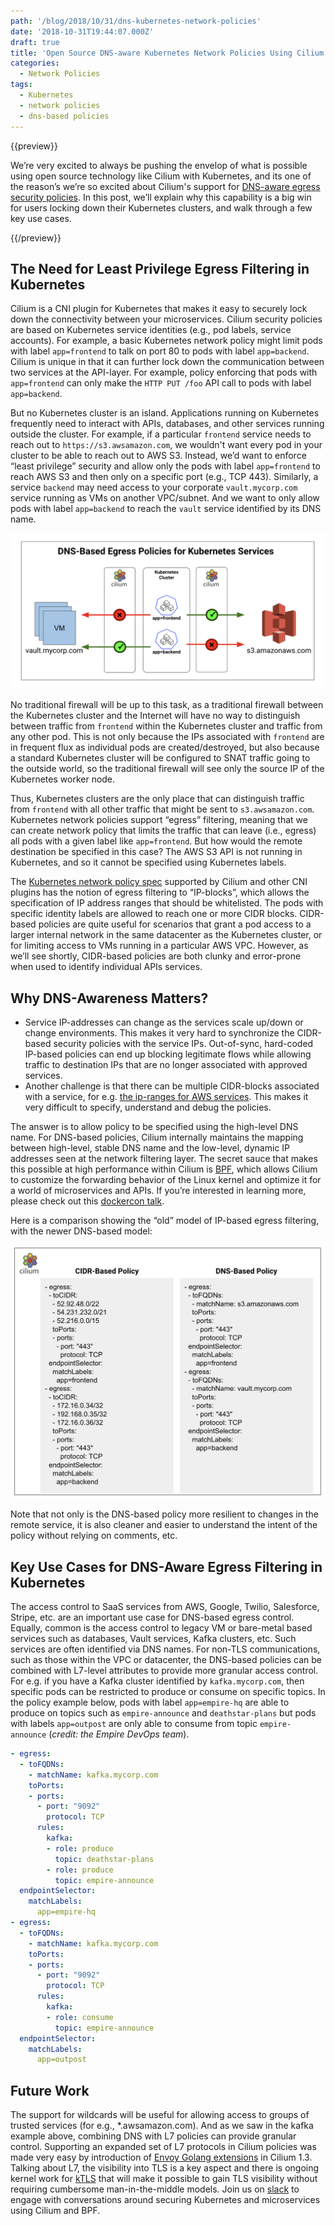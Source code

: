 ```yaml
---
path: '/blog/2018/10/31/dns-kubernetes-network-policies'
date: '2018-10-31T19:44:07.000Z'
draft: true
title: 'Open Source DNS-aware Kubernetes Network Policies Using Cilium'
categories:
  - Network Policies
tags:
  - Kubernetes
  - network policies
  - dns-based policies
---
```


{{preview}}

We’re very excited to always be pushing the envelop of what is possible using open source technology like Cilium with Kubernetes, and its one of the reason’s we’re so excited about Cilium's support for [DNS-aware egress security policies](https://cilium.io/blog/2018/08/21/cilium-12). In this post, we’ll explain why this capability is a big win for users locking down their Kubernetes clusters, and walk through a few key use cases.

{{/preview}}

## The Need for Least Privilege Egress Filtering in Kubernetes

Cilium is a CNI plugin for Kubernetes that makes it easy to securely lock down the connectivity between your microservices. Cilium security policies are based on Kubernetes service identities (e.g., pod labels, service accounts). For example, a basic Kubernetes network policy might limit pods with label `app=frontend` to talk on port 80 to pods with label `app=backend`. Cilium is unique in that it can further lock down the communication between two services at the API-layer. For example, policy enforcing that pods with `app=frontend` can only make the `HTTP PUT /foo` API call to pods with label `app=backend`.

But no Kubernetes cluster is an island. Applications running on Kubernetes frequently need to interact with APIs, databases, and other services running outside the cluster. For example, if a particular `frontend` service needs to reach out to `https://s3.awsamazon.com`, we wouldn't want every pod in your cluster to be able to reach out to AWS S3. Instead, we’d want to enforce “least privilege” security and allow only the pods with label `app=frontend` to reach AWS S3 and then only on a specific port (e.g., TCP 443). Similarly, a service `backend` may need access to your corporate `vault.mycorp.com` service running as VMs on another VPC/subnet. And we want to only allow pods with label `app=backend` to reach the `vault` service identified by its DNS name.

![](dns-egress-control.png)

No traditional firewall will be up to this task, as a traditional firewall between the Kubernetes cluster and the Internet will have no way to distinguish between traffic from `frontend` within the Kubernetes cluster and traffic from any other pod. This is not only because the IPs associated with `frontend` are in frequent flux as individual pods are created/destroyed, but also because a standard Kubernetes cluster will be configured to SNAT traffic going to the outside world, so the traditional firewall will see only the source IP of the Kubernetes worker node.

Thus, Kubernetes clusters are the only place that can distinguish traffic from `frontend` with all other traffic that might be sent to `s3.awsamazon.com`. Kubernetes network policies support “egress” filtering, meaning that we can create network policy that limits the traffic that can leave (i.e., egress) all pods with a given label like `app=frontend`. But how would the remote destination be specified in this case? The AWS S3 API is not running in Kubernetes, and so it cannot be specified using Kubernetes labels.

The [Kubernetes network policy spec](https://kubernetes.io/docs/concepts/services-networking/network-policies/) supported by Cilium and other CNI plugins has the notion of egress filtering to “IP-blocks”, which allows the specification of IP address ranges that should be whitelisted. The pods with specific identity labels are allowed to reach one or more CIDR blocks. CIDR-based policies are quite useful for scenarios that grant a pod access to a larger internal network in the same datacenter as the Kubernetes cluster, or for limiting access to VMs running in a particular AWS VPC. However, as we’ll see shortly, CIDR-based policies are both clunky and error-prone when used to identify individual APIs services.

## Why DNS-Awareness Matters?

- Service IP-addresses can change as the services scale up/down or change environments. This makes it very hard to synchronize the CIDR-based security policies with the service IPs. Out-of-sync, hard-coded IP-based policies can end up blocking legitimate flows while allowing traffic to destination IPs that are no longer associated with approved services.
- Another challenge is that there can be multiple CIDR-blocks associated with a service, for e.g. [the ip-ranges for AWS services](https://ip-ranges.amazonaws.com/ip-ranges.json). This makes it very difficult to specify, understand and debug the policies.

The answer is to allow policy to be specified using the high-level DNS name. For DNS-based policies, Cilium internally maintains the mapping between high-level, stable DNS name and the low-level, dynamic IP addresses seen at the network filtering layer. The secret sauce that makes this possible at high performance within Cilium is [BPF](https://cilium.readthedocs.io/en/stable/bpf/), which allows Cilium to customize the forwarding behavior of the Linux kernel and optimize it for a world of microservices and APIs. If you’re interested in learning more, please check out this [dockercon talk](https://youtu.be/ilKlmTDdFgk).

Here is a comparison showing the “old” model of IP-based egress filtering, with the newer DNS-based model:

![](dns-cidr-compare.png)

Note that not only is the DNS-based policy more resilient to changes in the remote service, it is also cleaner and easier to understand the intent of the policy without relying on comments, etc.

## Key Use Cases for DNS-Aware Egress Filtering in Kubernetes

The access control to SaaS services from AWS, Google, Twilio, Salesforce, Stripe, etc. are an important use case for DNS-based egress control. Equally, common is the access control to legacy VM or bare-metal based services such as databases, Vault services, Kafka clusters, etc. Such services are often identified via DNS names. For non-TLS communications, such as those within the VPC or datacenter, the DNS-based policies can be combined with L7-level attributes to provide more granular access control. For e.g. if you have a Kafka cluster identified by `kafka.mycorp.com`, then specific pods can be restricted to produce or consume on specific topics. In the policy example below, pods with label `app=empire-hq` are able to produce on topics such as `empire-announce` and `deathstar-plans` but pods with labels `app=outpost` are only able to consume from topic `empire-announce` (_credit: the Empire DevOps team_).

```YAML
- egress:
  - toFQDNs:
    - matchName: kafka.mycorp.com
    toPorts:
    - ports:
      - port: "9092"
        protocol: TCP
      rules:
        kafka:
        - role: produce
          topic: deathstar-plans
        - role: produce
          topic: empire-announce
  endpointSelector:
    matchLabels:
      app=empire-hq
- egress:
  - toFQDNs:
    - matchName: kafka.mycorp.com
    toPorts:
    - ports:
      - port: "9092"
        protocol: TCP
      rules:
        kafka:
        - role: consume
          topic: empire-announce
  endpointSelector:
    matchLabels:
      app=outpost

```

## Future Work

The support for wildcards will be useful for allowing access to groups of trusted services (for e.g., \*.awsamazon.com). And as we saw in the kafka example above, combining DNS with L7 policies can provide granular control. Supporting an expanded set of L7 protocols in Cilium policies was made very easy by introduction of [Envoy Golang extensions](https://cilium.io/blog/2018/10/23/cilium-13-envoy-go) in Cilium 1.3. Talking about L7, the visibility into TLS is a key aspect and there is ongoing kernel work for [kTLS](https://netdevconf.org/1.2/papers/ktls.pdf) that will make it possible to gain TLS visibility without requiring cumbersome man-in-the-middle models. Join us on [slack](https://cilium.slack.com) to engage with conversations around securing Kubernetes and microservices using Cilium and BPF.
